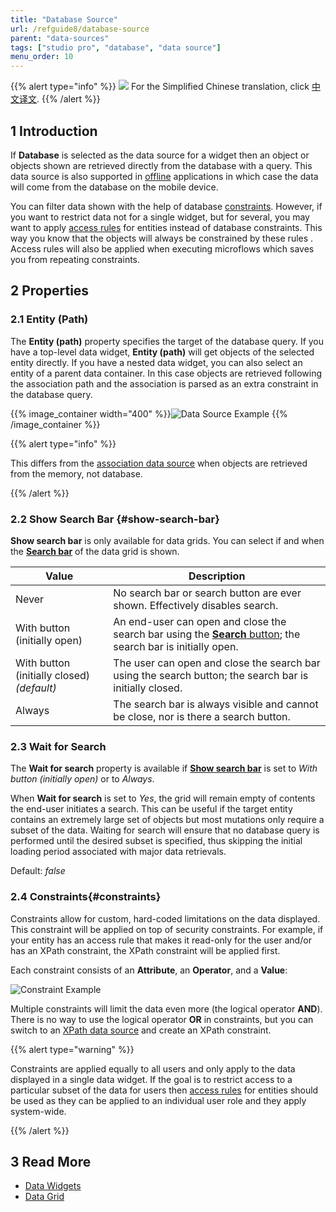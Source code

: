 ```yaml
---
title: "Database Source"
url: /refguide8/database-source
parent: "data-sources"
tags: ["studio pro", "database", "data source"]
menu_order: 10
---
```


{{% alert type="info" %}}
<img src="attachments/chinese-translation/china.png" style="display: inline-block; margin: 0" /> For the Simplified Chinese translation, click [中文译文](https://cdn.mendix.tencent-cloud.com/documentation/refguide8/database-source.pdf).
{{% /alert %}}

## 1 Introduction

If **Database** is selected as the data source for a widget then an object or objects shown are retrieved directly from the database with a query. This data source is also supported in [offline](offline-first) applications in which case the data will come from the database on the mobile device.

You can filter data shown with the help of database [constraints](#constraints). However, if you want to restrict data not for a single widget, but for several, you may want to apply [access rules](access-rules) for entities instead of database constraints. This way you know that the objects will always be constrained by these rules . Access rules will also be applied when executing microflows which saves you from repeating constraints.

## 2 Properties

### 2.1 Entity (Path)

The **Entity (path)** property specifies the target of the database query. If you have a top-level data widget, **Entity (path)** will get objects of the selected entity directly. If you have a nested data widget, you can also select an entity of a parent data container. In this case objects are retrieved following the association path and the association is parsed as an extra constraint in the database query. 

{{% image_container width="400" %}}![Data Source Example](attachments/data-widgets/data-source-example.png)
{{% /image_container %}}

{{% alert type="info" %}}

This differs from the [association data source](association-source) when objects are retrieved from the memory, not database.

{{% /alert %}}

### 2.2 Show Search Bar {#show-search-bar}

**Show search bar** is only available for data grids. You can select if and when the **[Search bar](search-bar)** of the data grid is shown.

| Value | Description |
| --- | --- |
| Never | No search bar or search button are ever shown. Effectively disables search. |
| With button (initially open) | An end-user can open and close the search bar using the [**Search** button](control-bar#search-button); the search bar is initially open. |
| With button (initially closed) *(default)*  | The user can open and close the search bar using the search button; the search bar is initially closed. |
| Always | The search bar is always visible and cannot be close, nor is there a search button. |

### 2.3 Wait for Search

The **Wait for search** property is available if **[Show search bar](#show-search-bar)** is set to *With button (initially open)* or to *Always*. 

When **Wait for search** is set to *Yes*, the grid will remain empty of contents the end-user initiates a search. This can be useful if the target entity contains an extremely large set of objects but most mutations only require a subset of the data. Waiting for search will ensure that no database query is performed until the desired subset is specified, thus skipping the initial loading period associated with major data retrievals.

Default: *false*

### 2.4 Constraints{#constraints}

Constraints allow for custom, hard-coded limitations on the data displayed. This constraint will be applied on top of security constraints. For example, if your entity has an access rule that makes it read-only for the user and/or has an XPath constraint, the XPath constraint will be applied first.

Each constraint consists of an **Attribute**, an **Operator**, and a **Value**:

![Constraint Example](attachments/data-widgets/constraint-example.png)

Multiple constraints will limit the data even more (the logical operator **AND**). There is no way to use the logical operator **OR** in constraints, but you can switch to an [XPath data source](xpath-source) and create an XPath constraint.

{{% alert type="warning" %}}

Constraints are applied equally to all users and only apply to the data displayed in a single data widget. If the goal is to restrict access to a particular subset of the data for users then [access rules](access-rules) for entities should be used as they can be applied to an individual user role and they apply system-wide.

{{% /alert %}}

## 3 Read More

* [Data Widgets](data-widgets)
* [Data Grid](data-grid)
